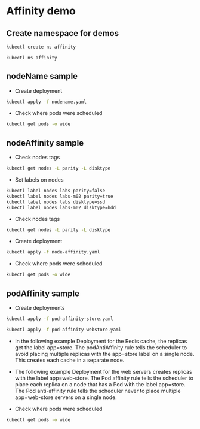 # Affinity demo

## Create namespace for demos

```bash
kubectl create ns affinity

kubectl ns affinity
```

## nodeName sample

- Create deployment

```bash
kubectl apply -f nodename.yaml
```

- Check where pods were scheduled

```bash
kubectl get pods -o wide
```

## nodeAffinity sample

- Check nodes tags

```bash
kubectl get nodes -L parity -L disktype
```

- Set labels on nodes

```bash
kubectl label nodes labs parity=false
kubectl label nodes labs-m02 parity=true
kubectl label nodes labs disktype=ssd
kubectl label nodes labs-m02 disktype=hdd
```

- Check nodes tags

```bash
kubectl get nodes -L parity -L disktype
```

- Create deployment

```bash
kubectl apply -f node-affinity.yaml
```

- Check where pods were scheduled

```bash
kubectl get pods -o wide
```

## podAffinity sample

- Create deployments

```bash
kubectl apply -f pod-affinity-store.yaml

kubectl apply -f pod-affinity-webstore.yaml
```

- In the following example Deployment for the Redis cache, the replicas get the label app=store. The podAntiAffinity rule tells the scheduler to avoid placing multiple replicas with the app=store label on a single node. This creates each cache in a separate node.

- The following example Deployment for the web servers creates replicas with the label app=web-store. The Pod affinity rule tells the scheduler to place each replica on a node that has a Pod with the label app=store. The Pod anti-affinity rule tells the scheduler never to place multiple app=web-store servers on a single node.

- Check where pods were scheduled

```bash
kubectl get pods -o wide
```
